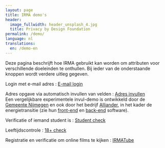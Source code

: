 ```yaml
---
layout: page
title: IRMA demo's
header:
  image_fullwidth: header_unsplash_4.jpg
  title: Privacy by Design Foundation
permalink: /demo/
language: nl
translations:
  en: /demo-en
---
```


Deze pagina beschrijft hoe IRMA gebruikt kan worden om attributen voor
verschillende doeleinden te onthullen. Bij ieder van de onderstaande
knoppen wordt verdere uitleg gegeven.

Login met e-mail adres
:   <a class="button" href="https://privacybydesign.foundation/demo/mail">E-mail login</a>  
    
Adres opgave via automatisch invullen van velden
:    <a class="button"
href="https://privacybydesign.foundation/demo/adres">Adres invullen</a>
<br>
Een vergelijkbare experimentele invul-demo is ontwikkeld door de
[Gemeente Nijmegen](https://www.nijmegen.nl/gns/no_index/irma/demo/)
en ook door het bedrijf
[Alliander](https://diva-js-reference-3p.appx.cloud/), in het
kader de energietransitie (zie hun
[front-end](https://github.com/Alliander/diva-js-reference-3p-frontend)
en
[back-end](https://github.com/Alliander/diva-js-reference-3p-backend)
software).

Verificatie of iemand student is
:    <a class="button"
href="https://privacybydesign.foundation/demo/student">Student check</a>

Leeftijdscontrole
:    <a class="button"
href="https://privacybydesign.foundation/demo/18plus">18+ check</a>

Registratie en verificatie om online films te kijken
:    <a class="button"
href="https://privacybydesign.foundation/demo/irmaTube">IRMATube</a>




